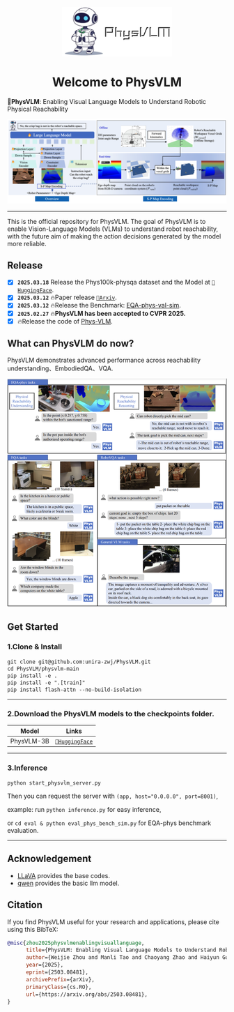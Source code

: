 

<div align=center> <img src="./assert/logo.png" width=50%></div>

<div align="center">

# Welcome to PhysVLM

</div>

📖**PhysVLM**: Enabling Visual Language Models to Understand Robotic Physical Reachability 

![](assert/framework.png)

---

This is the official repository for PhysVLM. The goal of PhysVLM is to enable Vision-Language Models (VLMs) to understand robot reachability, with the future aim of making the action decisions generated by the model more reliable.

## Release

- [x] **`2025.03.18`** Release the Phys100k-physqa dataset and the Model at [`🤗HuggingFace`](JettZhou/PhysVLM-Qwen2.5-3B).
- [x] **`2025.03.12`** 🔥Paper release [`📕Arxiv`](https://arxiv.org/abs/2503.08481).
- [x] **`2025.03.12`** 🔥Release the Benchmark: [EQA-phys-val-sim](EQA-phys-simulator/README.md).
- [x] **`2025.02.27`** 🔥**PhysVLM has been accepted to CVPR 2025.**
- [x] 🔥Release the code of [Phys-VLM](physvlm-main/README.md).

## What can PhysVLM do now?
PhysVLM demonstrates advanced performance across reachability understanding、EmbodiedQA、VQA.

![](assert/tasks.png)

## Get Started

### 1.Clone & Install

```shell
git clone git@github.com:unira-zwj/PhysVLM.git
cd PhysVLM/physvlm-main
pip install -e .
pip install -e ".[train]"
pip install flash-attn --no-build-isolation
```

---


### 2.Download the PhysVLM models to the checkpoints folder.

| Model                              | Links                                  |
|---------                           |---------------------------------------|
| PhysVLM-3B                | [`🤗HuggingFace`](JettZhou/PhysVLM-Qwen2.5-3B)    |
---


### 3.Inference

```shell
python start_physvlm_server.py
```

Then you can request the server with `(app, host="0.0.0.0", port=8001)`, 

example: run `python inference.py` for easy inference, 

or `cd eval & python eval_phys_bench_sim.py` for EQA-phys benchmark evaluation.

---

## Acknowledgement

- [LLaVA](https://github.com/haotian-liu/LLaVA/tree/main) provides the base codes.
- [qwen](https://github.com/QwenLM/Qwen2.5) provides the basic llm model.

## Citation
If you find PhysVLM useful for your research and applications, please cite using this BibTeX:
```bibtex
@misc{zhou2025physvlmenablingvisuallanguage,
      title={PhysVLM: Enabling Visual Language Models to Understand Robotic Physical Reachability}, 
      author={Weijie Zhou and Manli Tao and Chaoyang Zhao and Haiyun Guo and Honghui Dong and Ming Tang and Jinqiao Wang},
      year={2025},
      eprint={2503.08481},
      archivePrefix={arXiv},
      primaryClass={cs.RO},
      url={https://arxiv.org/abs/2503.08481}, 
}